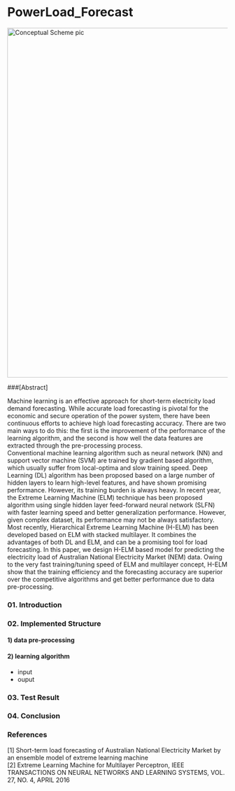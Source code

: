 # PowerLoad_Forecast


<img src="https://github.com/jhyun0919/PowerLoad_Forecast/blob/master/etc/pic2.jpg?raw=true" alt="Conceptual Scheme pic" style="width: 800px;"/>

###[Abstract]

Machine learning is an effective approach for short-term electricity load demand forecasting. While accurate load forecasting is pivotal for the economic and secure operation of the power system, there have been continuous efforts to achieve high load forecasting accuracy. There are two main ways to do this: the first is the improvement of the performance of the learning algorithm, and the second is how well the data features are extracted through the pre-processing process.  
Conventional machine learning algorithm such as neural network (NN) and support vector machine (SVM) are trained by gradient based algorithm, which usually suffer from local-optima and slow training speed. Deep Learning (DL) algorithm has been proposed based on a large number of hidden layers to learn high-level features, and have shown promising performance. However, its training burden is always heavy. In recent year, the Extreme Learning Machine (ELM) technique has been proposed algorithm using single hidden layer feed-forward neural network (SLFN) with faster learning speed and better generalization performance. However, given complex dataset, its performance may not be always satisfactory. Most recently, Hierarchical Extreme Learning Machine (H-ELM) has been developed based on ELM with stacked multilayer. It combines the advantages of both DL and ELM, and can be a promising tool for load forecasting. In this paper, we design H-ELM based model for predicting the electricity load of Australian National Electricity Market (NEM) data. Owing to the very fast training/tuning speed of ELM and multilayer concept, H-ELM show that the training efficiency and the forecasting accuracy are superior over the competitive algorithms and get better performance due to data pre-processing. 



### 01. Introduction

### 02. Implemented Structure

#### 1) data pre-processing


#### 2) learning algorithm

- input
- ouput

### 03. Test Result

### 04. Conclusion

### References

[1] Short-term load forecasting of Australian National Electricity Market by an ensemble model of extreme learning machine  
[2] Extreme Learning Machine for Multilayer Perceptron, IEEE TRANSACTIONS ON NEURAL NETWORKS AND LEARNING SYSTEMS, VOL. 27, NO. 4, APRIL 2016

